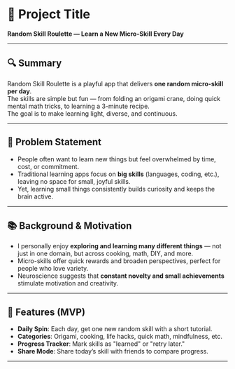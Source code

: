 # 🧠 Project Title  
**Random Skill Roulette — Learn a New Micro-Skill Every Day**

---

## 🔍 Summary  
Random Skill Roulette is a playful app that delivers **one random micro-skill per day**.  
The skills are simple but fun — from folding an origami crane, doing quick mental math tricks, to learning a 3-minute recipe.  
The goal is to make learning light, diverse, and continuous.

---

## 🎯 Problem Statement  
- People often want to learn new things but feel overwhelmed by time, cost, or commitment.  
- Traditional learning apps focus on **big skills** (languages, coding, etc.), leaving no space for small, joyful skills.  
- Yet, learning small things consistently builds curiosity and keeps the brain active.  

---

## 📚 Background & Motivation  
- I personally enjoy **exploring and learning many different things** — not just in one domain, but across cooking, math, DIY, and more.  
- Micro-skills offer quick rewards and broaden perspectives, perfect for people who love variety.  
- Neuroscience suggests that **constant novelty and small achievements** stimulate motivation and creativity.  

---

## 🚀 Features (MVP)  
- **Daily Spin**: Each day, get one new random skill with a short tutorial.  
- **Categories**: Origami, cooking, life hacks, quick math, mindfulness, etc.  
- **Progress Tracker**: Mark skills as "learned" or "retry later."  
- **Share Mode**: Share today’s skill with friends to compare progress.  

---
